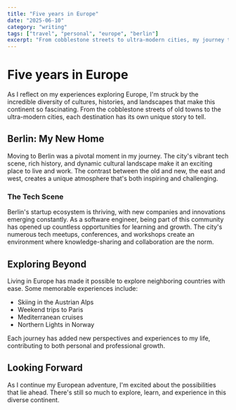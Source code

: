 ```yaml
---
title: "Five years in Europe"
date: "2025-06-10"
category: "writing"
tags: ["travel", "personal", "europe", "berlin"]
excerpt: "From cobblestone streets to ultra-modern cities, my journey through Europe and finding home in Berlin."
---
```


# Five years in Europe

As I reflect on my experiences exploring Europe, I'm struck by the incredible diversity of cultures, histories, and landscapes that make this continent so fascinating. From the cobblestone streets of old towns to the ultra-modern cities, each destination has its own unique story to tell.

## Berlin: My New Home

Moving to Berlin was a pivotal moment in my journey. The city's vibrant tech scene, rich history, and dynamic cultural landscape make it an exciting place to live and work. The contrast between the old and new, the east and west, creates a unique atmosphere that's both inspiring and challenging.

### The Tech Scene

Berlin's startup ecosystem is thriving, with new companies and innovations emerging constantly. As a software engineer, being part of this community has opened up countless opportunities for learning and growth. The city's numerous tech meetups, conferences, and workshops create an environment where knowledge-sharing and collaboration are the norm.

## Exploring Beyond

Living in Europe has made it possible to explore neighboring countries with ease. Some memorable experiences include:

- Skiing in the Austrian Alps
- Weekend trips to Paris
- Mediterranean cruises
- Northern Lights in Norway

Each journey has added new perspectives and experiences to my life, contributing to both personal and professional growth.

## Looking Forward

As I continue my European adventure, I'm excited about the possibilities that lie ahead. There's still so much to explore, learn, and experience in this diverse continent.